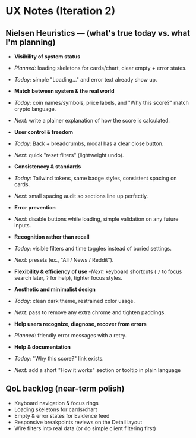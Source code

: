 # UX Notes (Iteration 2)

## Nielsen Heuristics — (what's true today vs. what I'm planning)

- **Visibility of system status**
 - *Planned:* loading skeletons for cards/chart, clear empty + error states.
 - *Today:* simple "Loading..." and error text already show up.

- **Match between system & the real world**
 - *Today:* coin names/symbols, price labels, and "Why this score?" match crypto language.
 - *Next:* write a plainer explanation of how the score is calculated.

- **User control & freedom**
 - *Today:* Back + breadcrumbs, modal has a clear close button.
 - *Next:* quick "reset filters" (lightweight undo).

- **Consistencey & standards**
 - *Today:* Tailwind tokens, same badge styles, consistent spacing on cards.
 - *Next:* small spacing audit so sections line up perfectly.

- **Error prevention**
 - *Next:* disable buttons while loading, simple validation on any future inputs.

- **Recognition rather than recall**
 - *Today:* visible filters and time toggles instead of buried settings.
 - *Next:* presets (ex., "All / News / Reddit").

- **Flexibility & efficiency of use**
 -*Next:* keyboard shortcuts ( `/` to focus search later, `?` for help), tighter focus styles.

- **Aesthetic and minimalist design**
 - *Today:* clean dark theme, restrained color usage.
 - *Next:* pass to remove any extra chrome and tighten paddings.

- **Help users recognize, diagnose, recover from errors**
 - *Planned:* friendly error messages with a retry.

- **Help & documentation**
 - *Today:* "Why this score?" link exists.
 - *Next:* add a short "How it works" section or tooltip in plain language


## QoL backlog (near-term polish)
- Keyboard navigation & focus rings
- Loading skeletons for cards/chart
- Empty & error states for Evidence feed
- Responsive breakpoints reviews on the Detail layout
- Wire filters into real data (or do simple client filtering first)